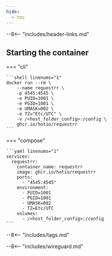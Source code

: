 ```yaml
---
hide:
  - toc
---
```


--8<-- "includes/header-links.md"

## Starting the container

=== "cli"

    ```shell linenums="1"
    docker run --rm \
        --name requestrr \
        -p 4545:4545 \
        -e PUID=1001 \
        -e PGID=1001 \
        -e UMASK=002 \
        -e TZ="Etc/UTC" \
        -v /<host_folder_config>:/config \
        ghcr.io/hotio/requestrr
    ```

=== "compose"

    ```yaml linenums="1"
    services:
      requestrr:
        container_name: requestrr
        image: ghcr.io/hotio/requestrr
        ports:
          - "4545:4545"
        environment:
          - PUID=1001
          - PGID=1001
          - UMASK=002
          - TZ=Etc/UTC
        volumes:
          - /<host_folder_config>:/config
    ```

--8<-- "includes/tags.md"

--8<-- "includes/wireguard.md"
